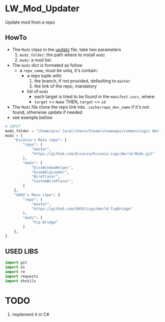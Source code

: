 # LW_Mod_Updater
Update mod from a repo

## HowTo

- The `Modz` class in the [updatz](./updatz) file, take two parameters
   1. `modz_folder`: the path where to install `modz`
   2. `modz`: a mod list:
- The `modz` dict is formated as follow
  - a `repo_name`, must be uniq, it's contain:
    - a repo tuple with:
      1. the branch, if not provided, defaulting to `master`
      2. the link of the repo, mandatory
    - list of `modz`
      - each target is tried to be found in the `manifest.succ`, where:
      - `target` == `Name` THEN, `target` == `id`
- The `Modz` file clone the repo link into `.cache/repo_dev_name` if it's not found,
otherwise update if needed
- see exemple bellow

```py
# INPUT
modz_folder = "/home/pix/.local/share/Steam/steamapps/common/Logic World/GameData"
modz = {
	"Ecconia's Main repo": {
		"repo": (
			"master",
			"https://github.com/Ecconia/Ecconia-LogicWorld-Mods.git"
		),
		"modz": [
			"EccsWindowHelper",
			"AssemblyLoader",
			"WireTracer",
			"CustomWirePlacer",
		]
	},
	"GHXX's Main repo": {
		"repo": (
			"master",
			"https://github.com/GHXX/LogicWorld-TcpBridge"
		),
		"modz": [
			"Tcp Bridge"
		]
	},
}
```

## USED LIBS

```py
import git
import os
import re
import requests
import shutils
```

# TODO
1. implement it in C#
